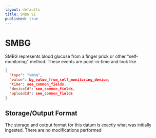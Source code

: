 ```yaml
---
layout: defaults
title: SMBG V1
published: true
---
```

# SMBG

SMBG represents blood glucose from a finger prick or other "self-monitoring" method.  These events are point-in-time and look like


~~~json
{
  "type": "smbg",
  "value": bg_value_from_self_monitoring_device,
  "time": see_common_fields,
  "deviceId": see_common_fields,
  "uploadId": see_common_fields
}
~~~


## Storage/Output Format

The storage and output format for this datum is exactly what was initially ingested.  There are no modifications performed